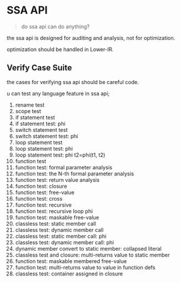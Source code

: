 # SSA API

> do ssa api can do anything?

the ssa api is designed for auditing and analysis, not for optimization.

optimization should be handled in Lower-IR.

## Verify Case Suite

the cases for verifying ssa api should be careful code.

u can test any language feature in ssa api;

1. rename test
2. scope test
3. if statement test
4. if statement test: phi
5. switch statement test
6. switch statement test: phi
7. loop statement test
8. loop statement test: phi
9. loop statement test: phi t2=phi(t1, t2)
10. function test
11. function test: formal parameter analysis
12. function test: the N-th formal parameter analysis
13. function test: return value analysis
14. function test: closure
15. function test: free-value
16. function test: cross
17. function test: recursive
18. function test: recursive loop phi
19. function test: maskable free-value
20. classless test: static member call
21. classless test: dynamic member call
22. classless test: static member call: phi
23. classless test: dynamic member call: phi
24. dynamic member convert to static member: collapsed literal
25. classless test and closure: multi-returns value to static member
26. function test: maskable membered free-value
27. function test: multi-returns value to value in function defs
28. classless test: container assigned in closure